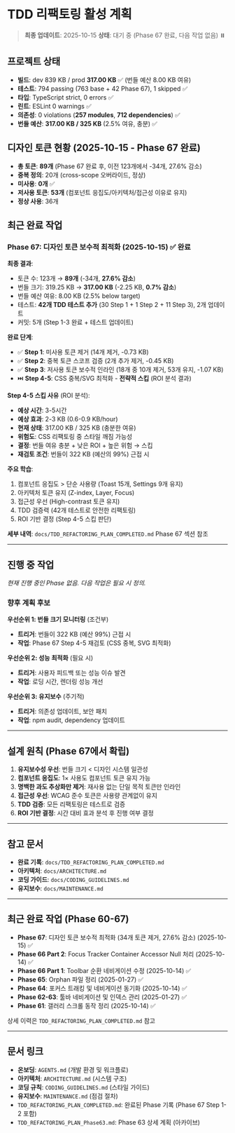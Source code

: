 # TDD 리팩토링 활성 계획

> **최종 업데이트**: 2025-10-15 **상태**: 대기 중 (Phase 67 완료, 다음 작업
> 없음) ⏸️

## 프로젝트 상태

- **빌드**: dev 839 KB / prod **317.00 KB** ✅ (번들 예산 8.00 KB 여유)
- **테스트**: 794 passing (763 base + 42 Phase 67), 1 skipped ✅
- **타입**: TypeScript strict, 0 errors ✅
- **린트**: ESLint 0 warnings ✅
- **의존성**: 0 violations (**257 modules**, **712 dependencies**) ✅
- **번들 예산**: **317.00 KB / 325 KB** (2.5% 여유, 충분) ✅

## 디자인 토큰 현황 (2025-10-15 - Phase 67 완료)

- **총 토큰**: **89개** (Phase 67 완료 후, 이전 123개에서 -34개, 27.6% 감소)
- **중복 정의**: 20개 (cross-scope 오버라이드, 정상)
- **미사용**: **0개** ✅
- **저사용 토큰**: **53개** (컴포넌트 응집도/아키텍처/접근성 이유로 유지)
- **정상 사용**: 36개

## 최근 완료 작업

### Phase 67: 디자인 토큰 보수적 최적화 (2025-10-15) ✅ 완료

**최종 결과**:

- 토큰 수: 123개 → **89개** (-34개, **27.6% 감소**)
- 번들 크기: 319.25 KB → **317.00 KB** (-2.25 KB, **0.7% 감소**)
- 번들 예산 여유: 8.00 KB (2.5% below target)
- 테스트: **42개 TDD 테스트 추가** (30 Step 1 + 1 Step 2 + 11 Step 3), 2개
  업데이트
- 커밋: 5개 (Step 1-3 완료 + 테스트 업데이트)

**완료 단계**:

- ✅ **Step 1**: 미사용 토큰 제거 (14개 제거, -0.73 KB)
- ✅ **Step 2**: 중복 토큰 스코프 검증 (2개 추가 제거, -0.45 KB)
- ✅ **Step 3**: 저사용 토큰 보수적 인라인 (18개 중 10개 제거, 53개 유지, -1.07
  KB)
- ⏭️ **Step 4-5**: CSS 중복/SVG 최적화 - **전략적 스킵** (ROI 분석 결과)

**Step 4-5 스킵 사유** (ROI 분석):

- **예상 시간**: 3-5시간
- **예상 효과**: 2-3 KB (0.6-0.9 KB/hour)
- **현재 상태**: 317.00 KB / 325 KB (충분한 여유)
- **위험도**: CSS 리팩토링 중 스타일 깨짐 가능성
- **결정**: 번들 여유 충분 + 낮은 ROI + 높은 위험 → 스킵
- **재검토 조건**: 번들이 322 KB (예산의 99%) 근접 시

**주요 학습**:

1. 컴포넌트 응집도 > 단순 사용량 (Toast 15개, Settings 9개 유지)
2. 아키텍처 토큰 유지 (Z-index, Layer, Focus)
3. 접근성 우선 (High-contrast 토큰 유지)
4. TDD 검증력 (42개 테스트로 안전한 리팩토링)
5. ROI 기반 결정 (Step 4-5 스킵 판단)

**세부 내역**: `docs/TDD_REFACTORING_PLAN_COMPLETED.md` Phase 67 섹션 참조

---

## 진행 중 작업

_현재 진행 중인 Phase 없음. 다음 작업은 필요 시 정의._

### 향후 계획 후보

**우선순위 1: 번들 크기 모니터링** (조건부)

- **트리거**: 번들이 322 KB (예산 99%) 근접 시
- **작업**: Phase 67 Step 4-5 재검토 (CSS 중복, SVG 최적화)

**우선순위 2: 성능 최적화** (필요 시)

- **트리거**: 사용자 피드백 또는 성능 이슈 발견
- **작업**: 로딩 시간, 렌더링 성능 개선

**우선순위 3: 유지보수** (주기적)

- **트리거**: 의존성 업데이트, 보안 패치
- **작업**: npm audit, dependency 업데이트

---

## 설계 원칙 (Phase 67에서 확립)

1. **유지보수성 우선**: 번들 크기 < 디자인 시스템 일관성
2. **컴포넌트 응집도**: 1× 사용도 컴포넌트 토큰 유지 가능
3. **명백한 과도 추상화만 제거**: 재사용 없는 단일 목적 토큰만 인라인
4. **접근성 우선**: WCAG 준수 토큰은 사용량 관계없이 유지
5. **TDD 검증**: 모든 리팩토링은 테스트로 검증
6. **ROI 기반 결정**: 시간 대비 효과 분석 후 진행 여부 결정

---

## 참고 문서

- **완료 기록**: `docs/TDD_REFACTORING_PLAN_COMPLETED.md`
- **아키텍처**: `docs/ARCHITECTURE.md`
- **코딩 가이드**: `docs/CODING_GUIDELINES.md`
- **유지보수**: `docs/MAINTENANCE.md`

---

## 최근 완료 작업 (Phase 60-67)

- **Phase 67**: 디자인 토큰 보수적 최적화 (34개 토큰 제거, 27.6% 감소)
  (2025-10-15) ✅
- **Phase 66 Part 2**: Focus Tracker Container Accessor Null 처리 (2025-10-14)
  ✅
- **Phase 66 Part 1**: Toolbar 순환 네비게이션 수정 (2025-10-14) ✅
- **Phase 65**: Orphan 파일 정리 (2025-01-27) ✅
- **Phase 64**: 포커스 트래킹 및 네비게이션 동기화 (2025-10-14) ✅
- **Phase 62-63**: 툴바 네비게이션 및 인덱스 관리 (2025-01-27) ✅
- **Phase 61**: 갤러리 스크롤 동작 정리 (2025-10-14) ✅

상세 이력은 `TDD_REFACTORING_PLAN_COMPLETED.md` 참고

---

## 문서 링크

- **온보딩**: `AGENTS.md` (개발 환경 및 워크플로)
- **아키텍처**: `ARCHITECTURE.md` (시스템 구조)
- **코딩 규칙**: `CODING_GUIDELINES.md` (스타일 가이드)
- **유지보수**: `MAINTENANCE.md` (점검 절차)
- `TDD_REFACTORING_PLAN_COMPLETED.md`: 완료된 Phase 기록 (Phase 67 Step 1-2
  포함)
- `TDD_REFACTORING_PLAN_Phase63.md`: Phase 63 상세 계획 (아카이브)
